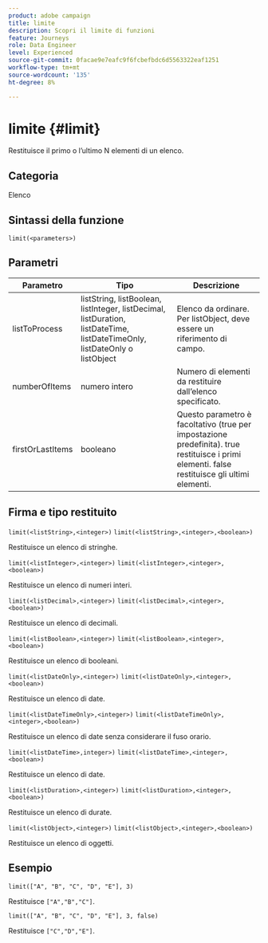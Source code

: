 ```yaml
---
product: adobe campaign
title: limite
description: Scopri il limite di funzioni
feature: Journeys
role: Data Engineer
level: Experienced
source-git-commit: 0facae9e7eafc9f6fcbefbdc6d5563322eaf1251
workflow-type: tm+mt
source-wordcount: '135'
ht-degree: 8%

---
```


# limite {#limit}

Restituisce il primo o l’ultimo N elementi di un elenco.

## Categoria

Elenco

## Sintassi della funzione

`limit(<parameters>)`

## Parametri

| Parametro | Tipo | Descrizione |
|-----------|------------------|------------------|
| listToProcess | listString, listBoolean, listInteger, listDecimal, listDuration, listDateTime, listDateTimeOnly, listDateOnly o listObject | Elenco da ordinare. Per listObject, deve essere un riferimento di campo. |
| numberOfItems | numero intero | Numero di elementi da restituire dall’elenco specificato. |
| firstOrLastItems | booleano | Questo parametro è facoltativo (true per impostazione predefinita). true restituisce i primi elementi. false restituisce gli ultimi elementi. |

## Firma e tipo restituito

`limit(<listString>,<integer>)`
`limit(<listString>,<integer>,<boolean>)`

Restituisce un elenco di stringhe.

`limit(<listInteger>,<integer>)`
`limit(<listInteger>,<integer>,<boolean>)`

Restituisce un elenco di numeri interi.

`limit(<listDecimal>,<integer>)`
`limit(<listDecimal>,<integer>,<boolean>)`

Restituisce un elenco di decimali.

`limit(<listBoolean>,<integer>)`
`limit(<listBoolean>,<integer>,<boolean>)`

Restituisce un elenco di booleani.

`limit(<listDateOnly>,<integer>)`
`limit(<listDateOnly>,<integer>,<boolean>)`

Restituisce un elenco di date.

`limit(<listDateTimeOnly>,<integer>)`
`limit(<listDateTimeOnly>,<integer>,<boolean>)`

Restituisce un elenco di date senza considerare il fuso orario.

`limit(<listDateTime>,integer>)`
`limit(<listDateTime>,<integer>,<boolean>)`

Restituisce un elenco di date.

`limit(<listDuration>,<integer>)`
`limit(<listDuration>,<integer>,<boolean>)`

Restituisce un elenco di durate.

`limit(<listObject>,<integer>)`
`limit(<listObject>,<integer>,<boolean>)`

Restituisce un elenco di oggetti.

## Esempio

`limit(["A", "B", "C", "D", "E"], 3)`

Restituisce `["A","B","C"]`.

`limit(["A", "B", "C", "D", "E"], 3, false)`

Restituisce `["C","D","E"]`.

